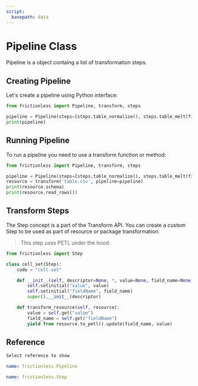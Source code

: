 ```yaml
---
script:
  basepath: data
---
```


# Pipeline Class

Pipeline is a object containg a list of transformation steps.

## Creating Pipeline

Let's create a pipeline using Python interface:

```python script tabs=Python
from frictionless import Pipeline, transform, steps

pipeline = Pipeline(steps=[steps.table_normalize(), steps.table_melt(field_name='name')])
print(pipeline)
```

## Running Pipeline

To run a pipeline you need to use a transform function or method:

```python script tabs=Python
from frictionless import Pipeline, transform, steps

pipeline = Pipeline(steps=[steps.table_normalize(), steps.table_melt(field_name='name')])
resource = transform('table.csv', pipeline=pipeline)
print(resource.schema)
print(resource.read_rows())
```

## Transform Steps

The Step concept is a part of the Transform API. You can create a custom Step to be used as part of resource or package transformation.

> This step uses PETL under the hood.

```python title="Python"
from frictionless import Step

class cell_set(Step):
    code = "cell-set"

    def __init__(self, descriptor=None, *, value=None, field_name=None):
        self.setinitial("value", value)
        self.setinitial("fieldName", field_name)
        super().__init__(descriptor)

    def transform_resource(self, resource):
        value = self.get("value")
        field_name = self.get("fieldName")
        yield from resource.to_petl().update(field_name, value)
```

## Reference

```markdown tabs=Select
Select reference to show
```

```yaml reference tabs=Pipeline
name: frictionless.Pipeline
```

```yaml reference tabs=Step
name: frictionless.Step
```
